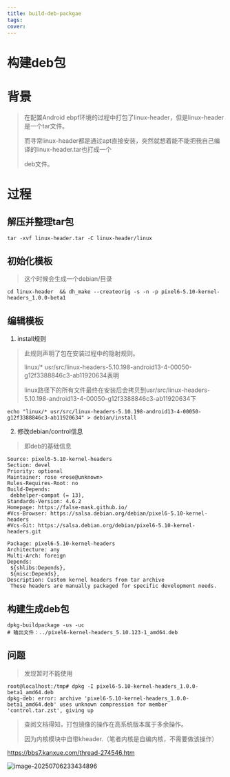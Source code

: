 ```yaml
---
title: build-deb-packgae
tags:
cover:
---
```




# 构建deb包



# 背景



> 在配置Android ebpf环境的过程中打包了linux-header，但是linux-header是一个tar文件。
>
> 而寻常linux-header都是通过apt直接安装，突然就想着能不能把我自己编译的linux-header.tar也打成一个
>
> deb文件。



# 过程



## 解压并整理tar包



``` shell
tar -xvf linux-header.tar -C linux-header/linux
```



## 初始化模板



> 这个时候会生成一个debian/目录

``` shell
cd linux-header  && dh_make --createorig -s -n -p pixel6-5.10-kernel-headers_1.0.0-beta1
```



## 编辑模板



1. install规则

> 此规则声明了包在安装过程中的隐射规则。
>
> linux/* usr/src/linux-headers-5.10.198-android13-4-00050-g12f3388846c3-ab11920634表明
>
> linux路径下的所有文件最终在安装后会拷贝到usr/src/linux-headers-5.10.198-android13-4-00050-g12f3388846c3-ab11920634下

``` shell
echo "linux/* usr/src/linux-headers-5.10.198-android13-4-00050-g12f3388846c3-ab11920634" > debian/install
```



2. 修改debian/control信息

> 即deb的基础信息

``` shell
Source: pixel6-5.10-kernel-headers
Section: devel
Priority: optional
Maintainer: rose <rose@unknown>
Rules-Requires-Root: no
Build-Depends:
 debhelper-compat (= 13),
Standards-Version: 4.6.2
Homepage: https://false-mask.github.io/
#Vcs-Browser: https://salsa.debian.org/debian/pixel6-5.10-kernel-headers
#Vcs-Git: https://salsa.debian.org/debian/pixel6-5.10-kernel-headers.git

Package: pixel6-5.10-kernel-headers
Architecture: any
Multi-Arch: foreign
Depends:
 ${shlibs:Depends},
 ${misc:Depends},
Description: Custom kernel headers from tar archive
 These headers are manually packaged for specific development needs.
```



## 构建生成deb包



``` shell
dpkg-buildpackage -us -uc
# 输出文件：../pixel6-kernel-headers_5.10.123-1_amd64.deb
```



## 问题



> 发现暂时不能使用

``` shell
root@localhost:/tmp# dpkg -I pixel6-5.10-kernel-headers_1.0.0-beta1_amd64.deb 
dpkg-deb: error: archive 'pixel6-5.10-kernel-headers_1.0.0-beta1_amd64.deb' uses unknown compression for member 'control.tar.zst', giving up
```



>  查阅文档得知，打包镜像的操作在高系统版本属于多余操作。
>
> 因为内核模块中自带kheader.（笔者内核是自编内核，不需要做该操作）

https://bbs7.kanxue.com/thread-274546.htm

![image-20250706233434896](https://typora-blog-picture.oss-cn-chengdu.aliyuncs.com/blog/image-20250706233434896.png)
